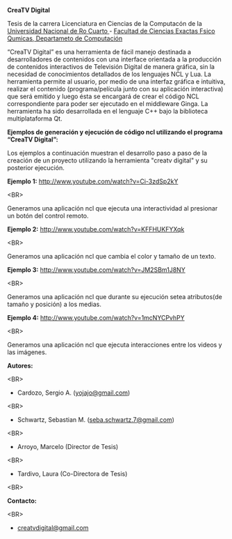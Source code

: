 <b>CreaTV Digital</b>

Tesis de la carrera Licenciatura en Ciencias de la Computacón de la <a href='http://www.unrc.edu.ar/'>Universidad Nacional de Ro Cuarto </a> - <a href='http://dc.exa.unrc.edu.ar'>Facultad de Ciencias Exactas Fsico Qumicas, Departameto de Computación </a>

“CreaTV Digital” es una herramienta de fácil manejo destinada a desarrolladores de contenidos con una interface orientada a la producción de contenidos interactivos de Televisión Digital de manera gráfica, sin la necesidad de conocimientos detallados de los lenguajes NCL y Lua. La herramienta permite al usuario, por medio de una interfaz gráfica e intuitiva, realizar el contenido (programa/película junto con su aplicación interactiva) que será emitido y luego ésta se encargará de crear el código NCL correspondiente para poder ser ejecutado en el middleware Ginga. La herramienta ha sido desarrollada en el lenguaje C++ bajo la biblioteca multiplataforma Qt.



<b>Ejemplos de generación y ejecución de código ncl utilizando el programa “CreaTV Digital”:</b>

Los ejemplos a continuación muestran el desarrollo paso a paso de la creación de un proyecto utilizando la herramienta "creatv digital" y su posterior ejecución.

<b>Ejemplo 1:</b> http://www.youtube.com/watch?v=Ci-3zdSp2kY 

&lt;BR&gt;

 Generamos una aplicación ncl que ejecuta una interactividad al presionar un botón del control remoto.

<b>Ejemplo 2:</b> http://www.youtube.com/watch?v=KFFHUKFYXqk 

&lt;BR&gt;

 Generamos una aplicación ncl que cambia el color y tamaño de un texto.

<b>Ejemplo 3:</b> http://www.youtube.com/watch?v=JM2SBm1J8NY 

&lt;BR&gt;

 Generamos una aplicación ncl que durante su ejecución setea atributos(de tamaño y posición) a los medias.

<b>Ejemplo 4:</b> http://www.youtube.com/watch?v=1mcNYCPvhPY 

&lt;BR&gt;

 Generamos una aplicación ncl que ejecuta interacciones entre los videos y las imágenes.


<b>Autores:</b>

&lt;BR&gt;


- Cardozo, Sergio A. (yojajo@gmail.com)

&lt;BR&gt;


- Schwartz, Sebastian M. (seba.schwartz.7@gmail.com)

&lt;BR&gt;


- Arroyo, Marcelo (Director de Tesis)

&lt;BR&gt;


- Tardivo, Laura (Co-Directora de Tesis)

&lt;BR&gt;



<b>Contacto:</b>

&lt;BR&gt;


- creatvdigital@gmail.com